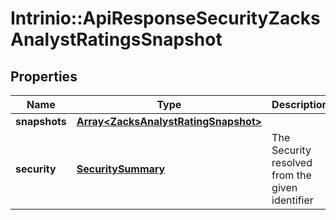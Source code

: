 # Intrinio::ApiResponseSecurityZacksAnalystRatingsSnapshot

## Properties
Name | Type | Description | Notes
------------ | ------------- | ------------- | -------------
**snapshots** | [**Array&lt;ZacksAnalystRatingSnapshot&gt;**](ZacksAnalystRatingSnapshot.md) |  | [optional] 
**security** | [**SecuritySummary**](SecuritySummary.md) | The Security resolved from the given identifier | [optional] 


